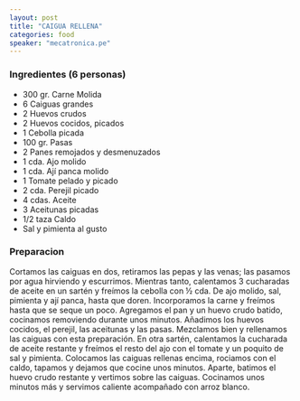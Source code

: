 ```yaml
---
layout: post
title: "CAIGUA RELLENA"
categories: food
speaker: "mecatronica.pe"
---
```


### Ingredientes (6 personas)

* 300 gr. Carne Molida
* 6 Caiguas grandes
* 2 Huevos crudos
* 2 Huevos cocidos, picados
* 1 Cebolla picada
* 100 gr. Pasas
* 2 Panes remojados y desmenuzados
* 1 cda. Ajo molido
* 1 cda. Ají panca molido
* 1 Tomate pelado y picado
* 2 cda. Perejil picado
* 4 cdas. Aceite
* 3 Aceitunas picadas
* 1/2 taza Caldo
* Sal y pimienta al gusto


### Preparacion

Cortamos las caiguas en dos, retiramos las pepas y las venas; las pasamos por agua hirviendo y escurrimos.
Mientras tanto, calentamos 3 cucharadas de aceite en un sartén y freímos la cebolla con ½ cda. De ajo molido, sal, pimienta y ají panca, hasta que doren.
Incorporamos la carne y freímos hasta que se seque un poco.
Agregamos el pan y un huevo crudo batido, cocinamos removiendo durante unos minutos.
Añadimos los huevos cocidos, el perejil, las aceitunas y las pasas.
Mezclamos bien y rellenamos las caiguas con esta preparación.
En otra sartén, calentamos la cucharada de aceite restante y freímos el resto del ajo con el tomate y un poquito de sal y pimienta.
Colocamos las caiguas rellenas encima, rociamos con el caldo, tapamos y dejamos que cocine unos minutos.
Aparte, batimos el huevo crudo restante y vertimos sobre las caiguas. Cocinamos unos minutos más y servimos caliente acompañado con arroz blanco.
